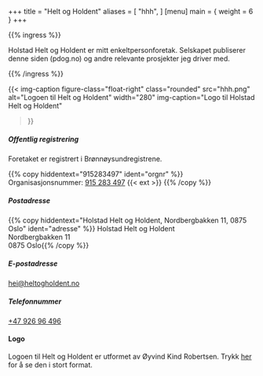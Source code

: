 +++
title = "Helt og Holdent"
aliases = [
    "hhh",
]
[menu]
main = { weight = 6 }
+++

<!-- markdownlint-disable MD034 MD010 -->

{{% ingress %}}

Holstad Helt og Holdent er mitt enkeltpersonforetak.
Selskapet publiserer denne siden (pdog.no) og andre relevante prosjekter jeg driver med.

{{% /ingress %}}

{{< img-caption
	figure-class="float-right"
    class="rounded"
    src="hhh.png"
    alt="Logoen til Helt og Holdent"
    width="280"
    img-caption="Logo til Holstad Helt og Holdent"
  >}}
  
##### Offentlig registrering

Foretaket er registrert i Brønnøysundregistrene.

{{% copy
	hiddentext="915283497"
	ident="orgnr"
%}}
Organisasjonsnummer:
[915 283 497](https://w2.brreg.no/enhet/sok/detalj.jsp?orgnr=915283497) {{< ext >}}
{{% /copy %}}

##### Postadresse

{{% copy
	hiddentext="Holstad Helt og Holdent, Nordbergbakken 11, 0875 Oslo"
	ident="adresse"
%}}
Holstad Helt og Holdent  
Nordbergbakken 11  
0875 Oslo{{% /copy %}}

##### E-postadresse

[hei@heltogholdent.no](mailto:hei@heltogholdent.no)

##### Telefonnummer

[+47&nbsp;926&nbsp;96&nbsp;496](tel:+4792696496)

#### Logo

Logoen til Helt og Holdent er utformet av Øyvind Kind Robertsen. Trykk
[her](hhh-stor.png) for å se den i stort format.

[brreg]: https://w2.brreg.no/enhet/sok/detalj.jsp?orgnr=915283497
[facebook]: https://www.facebook.com/holstadheltogholdent/
